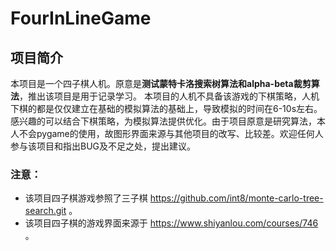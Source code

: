 # FourInLineGame
## 项目简介
本项目是一个四子棋人机。原意是**测试蒙特卡洛搜索树算法和alpha-beta裁剪算法**，推出该项目是用于记录学习。
本项目的人机不具备该游戏的下棋策略，人机下棋的都是仅仅建立在基础的模拟算法的基础上，导致模拟的时间在6-10s左右。
感兴趣的可以结合下棋策略，为模拟算法提供优化。由于项目原意是研究算法，本人不会pygame的使用，故图形界面来源与其他项目的改写、比较差。欢迎任何人参与该项目和指出BUG及不足之处，提出建议。

### 注意：
- 该项目四子棋游戏参照了三子棋 https://github.com/int8/monte-carlo-tree-search.git 。
- 该项目四子棋的游戏界面来源于 https://www.shiyanlou.com/courses/746 。
